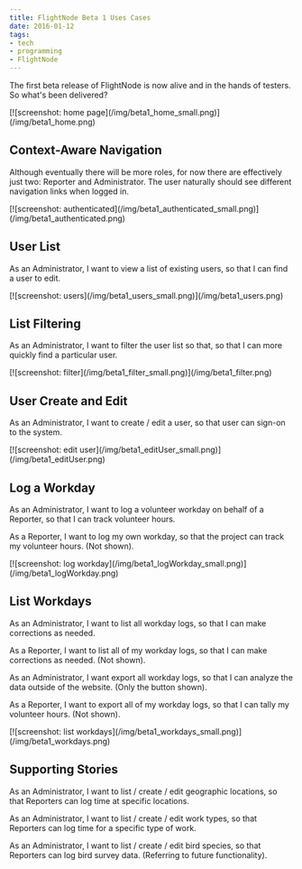 ```yaml
---
title: FlightNode Beta 1 Uses Cases
date: 2016-01-12
tags:
- tech
- programming
- FlightNode
---
```



The first beta release of FlightNode is now alive and in the hands of testers.
So what's been delivered?

<div class="image">
[![screenshot: home page](/img/beta1_home_small.png)](/img/beta1_home.png)
</div>

<!-- truncate -->

## Context-Aware Navigation

Although eventually there will be more roles, for now there are effectively just
two: Reporter and Administrator. The user naturally should see different
navigation links when logged in.

<div class="image">
[![screenshot: authenticated](/img/beta1_authenticated_small.png)](/img/beta1_authenticated.png)
</div>

## User List

As an Administrator, I want to view a list of existing users, so that I can
find a user to edit.

<div class="image">
[![screenshot: users](/img/beta1_users_small.png)](/img/beta1_users.png)
</div>

## List Filtering

As an Administrator, I want to filter the user list so that, so that I can more
quickly find a particular user.

<div class="image">
[![screenshot: filter](/img/beta1_filter_small.png)](/img/beta1_filter.png)
</div>

## User Create and Edit

As an Administrator, I want to create / edit a user, so that user can sign-on
to the system.

<div class="image">
[![screenshot: edit user](/img/beta1_editUser_small.png)](/img/beta1_editUser.png)
</div>

## Log a Workday

As an Administrator, I want to log a volunteer workday on behalf of a
Reporter, so that I can track volunteer hours.

As a Reporter, I want to log my own workday, so that the project can
track my volunteer hours. (Not shown).

<div class="image">
[![screenshot: log workday](/img/beta1_logWorkday_small.png)](/img/beta1_logWorkday.png)
</div>

## List Workdays

As an Administrator, I want to list all workday logs, so that I can make
corrections as needed.

As a Reporter, I want to list all of my workday logs, so that I can make
corrections as needed. (Not shown).

As an Administrator, I want export all workday logs, so that I can analyze
the data outside of the website. (Only the button shown).

As a Reporter, I want to export all of my workday logs, so that I can tally
my volunteer hours. (Not shown).

<div class="image">
[![screenshot: list workdays](/img/beta1_workdays_small.png)](/img/beta1_workdays.png)
</div>

## Supporting Stories

As an Administrator, I want to list / create / edit geographic locations, so
that Reporters can log time at specific locations.

As an Administrator, I want to list / create / edit work types, so that
Reporters can log time for a specific type of work.

As an Administrator, I want to list / create / edit bird species, so that
Reporters can log bird survey data. (Referring to future functionality).
